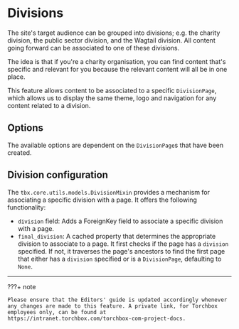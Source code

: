 # Divisions

The site's target audience can be grouped into divisions; e.g. the charity division, the public sector division, and the Wagtail division. All content going forward can be associated to one of these divisions.

The idea is that if you're a charity organisation, you can find content that's specific and relevant for you because the relevant content will all be in one place.

This feature allows content to be associated to a specific `DivisionPage`, which allows us to display the same theme, logo and navigation for any content related to a division.

## Options

The available options are dependent on the `DivisionPage`s that have been created.

## Division configuration

The `tbx.core.utils.models.DivisionMixin` provides a mechanism for associating a specific division with a page. It offers the following functionality:

- `division` field: Adds a ForeignKey field to associate a specific division with a page.
- `final_division`: A cached property that determines the appropriate division to associate to a page. It first checks if the page has a `division` specified. If not, it traverses the page's ancestors to find the first page that either has a `division` specified or is a `DivisionPage`, defaulting to `None`.

---

???+ note

    Please ensure that the Editors' guide is updated accordingly whenever any changes are made to this feature. A private link, for Torchbox employees only, can be found at https://intranet.torchbox.com/torchbox-com-project-docs.
